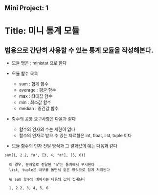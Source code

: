 Mini Project: 1
---------------

# Title: 미니 통계 모듈

## 범용으로 간단히 사용할 수 있는 통계 모듈을 작성해본다.

- 모듈 명은 : ministat 으로 한다

- 모듈 함수 목록

  - sum : 합계 함수
  - average : 평균 함수
  - max : 최대값 함수
  - min : 최소값 함수
  - median : 중간값 함수
  
- 함수의 공통 요구사항은 다음과 같다

  - 함수의 인자의 수는 제한이 없다
  - 함수의 인자로 받으 수 있는 자료형은 int, float, list, tuple 이다
  
- 모듈 함수의 인자 전달 방식과 그 결과값의 예는 다음과 같다

```
sum(1, 2.2, "a", [3, 4, "a"], (5, 6))

  이 경우, 문자열로 전달된 "a"는 통계에서 무시된다
  list, tuple은 내부롤 돌면서 같은 방식으로 집계 처리된다
  
  위 sum 함수의 예에서는 다음의 값이 집계된다
  
  1, 2.2, 3, 4, 5, 6
```
